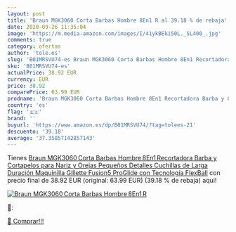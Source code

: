 ```yaml
---
layout: post
title: 'Braun MGK3060 Corta Barbas Hombre 8En1 R al 39.18 % de rebaja'
date: 2020-09-26 11:35:04
image: 'https://m.media-amazon.com/images/I/41ykBEki50L._SL400_.jpg'
comments: true
category: ofertas
author: 'tole.es'
slug: 'B01MRSVU74-es Braun MGK3060 Corta Barbas Hombre 8En1 Recortadora Barba y...'
sku: 'B01MRSVU74-es'
actualPrice: 38.92 EUR
currency: EUR
price: 38.92
comparePrice: 63.99 EUR
prodname: 'Braun MGK3060 Corta Barbas Hombre 8En1 Recortadora Barba y Cortapelos para Nariz y Orejas  Pequeños Detalles  Cuchillas de Larga Duración  Maquinilla Gillette Fusion5 ProGlide con Tecnología FlexBall'
country: 'es'
flag: '🇪🇸'
brand: ''
buyurl: 'https://www.amazon.es/dp/B01MRSVU74/?tag=tolees-21'
descuento: '39.18'
average: '37.35857142857143'
---
```


Tienes [Braun MGK3060 Corta Barbas Hombre 8En1 Recortadora Barba y Cortapelos para Nariz y Orejas  Pequeños Detalles  Cuchillas de Larga Duración  Maquinilla Gillette Fusion5 ProGlide con Tecnología FlexBall](https://www.amazon.es/dp/B01MRSVU74/?tag=tolees-21) con precio final de  38.92 EUR (original: 63.99 EUR) (39.18 %  de rebaja) aqui!

[![Braun MGK3060 Corta Barbas Hombre 8En1 R](https://m.media-amazon.com/images/I/41ykBEki50L._SL400_.jpg)](https://www.amazon.es/dp/B01MRSVU74/?tag=tolees-21)

🔎:


[🛒 Comprar!!!](https://www.amazon.es/dp/B01MRSVU74/?tag=tolees-21)
